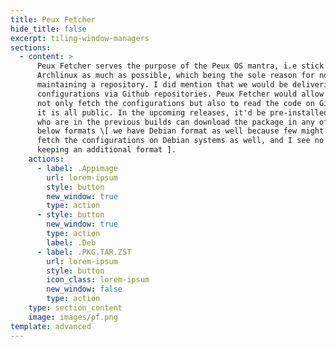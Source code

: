 ```yaml
---
title: Peux Fetcher
hide_title: false
excerpt: tiling-window-managers
sections:
  - content: >
      Peux Fetcher serves the purpose of the Peux OS mantra, i.e stick with
      Archlinux as much as possible, which being the sole reason for not
      maintaining a repository. I did mention that we would be delivering the
      configurations via Github repositories. Peux Fetcher would allow you to,
      not only fetch the configurations but also to read the code on Github as
      it is all public. In the upcoming releases, it'd be pre-installed, those
      who are in the previous builds can download the package in any of the
      below formats \[ we have Debian format as well because few might want to
      fetch the configurations on Debian systems as well, and I see no harm in
      keeping an additional format ].
    actions:
      - label: .Appimage
        url: lorem-ipsum
        style: button
        new_window: true
        type: action
      - style: button
        new_window: true
        type: action
        label: .Deb
      - label: .PKG.TAR.ZST
        url: lorem-ipsum
        style: button
        icon_class: lorem-ipsum
        new_window: false
        type: action
    type: section_content
    image: images/pf.png
template: advanced
---
```

